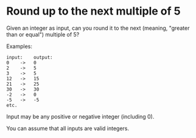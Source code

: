 # Round up to the next multiple of 5
Given an integer as input, can you round it to the next (meaning, "greater than or equal") multiple of 5?

Examples:

    input:    output:
    0    ->   0
    2    ->   5
    3    ->   5
    12   ->   15
    21   ->   25
    30   ->   30
    -2   ->   0
    -5   ->   -5
    etc.


Input may be any positive or negative integer (including 0).

You can assume that all inputs are valid integers.
